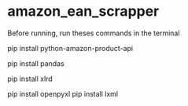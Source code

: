 # amazon_ean_scrapper


Before running, run theses commands in the terminal

pip install python-amazon-product-api

pip install pandas

pip install xlrd

pip install openpyxl
pip install lxml


